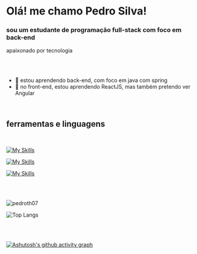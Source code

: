 <h1>Olá! me chamo Pedro Silva!</h1>

<h3>sou um estudante de programação full-stack com foco em back-end</h3>
apaixonado por tecnologia

<br><br>

- 🌱 estou aprendendo back-end, com foco em java com spring
- 🌱 no front-end, estou aprendendo ReactJS, mas também pretendo ver Angular

<br>

## ferramentas e linguagens

<br>

[![My Skills](https://skillicons.dev/icons?i=java,spring,html,css,js,ts,react,nodejs)](https://skillicons.dev)

[![My Skills](https://skillicons.dev/icons?i=postgres,mysql,mongodb)](https://skillicons.dev)

[![My Skills](https://skillicons.dev/icons?i=git,github,postman)](https://skillicons.dev)


<br><br>

<p>
  <img align="center" src="https://github-readme-stats.vercel.app/api?username=pedroth07&show_icons=true&locale=en&theme=dracula" alt="pedroth07" />
  
  ![Top Langs](https://github-readme-stats.vercel.app/api/top-langs/?username=pedroth07&layout=compact&theme=dracula)
</p>

<br><br>

[![Ashutosh's github activity graph](https://github-readme-activity-graph.vercel.app/graph?username=pedroth07&bg_color=00000&color=A491DF&line=3452B2&point=3761E8&area=true&hide_border=true)](https://github.com/ashutosh00710/github-readme-activity-graph)
